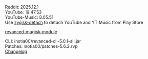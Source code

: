 Reddit: 2025.12.1  
YouTube: 19.47.53  
YouTube-Music: 8.05.51  
Use [zygisk-detach](https://github.com/j-hc/zygisk-detach) to detach YouTube and YT Music from Play Store  

[revanced-magisk-module](https://github.com/mingaldrichgan/revanced-magisk-module)
  
CLI: inotia00/revanced-cli-5.0.1-all.jar  
Patches: inotia00/patches-5.6.2.rvp  
[Changelog](https://github.com/inotia00/revanced-patches/releases/tag/v5.6.2)  
